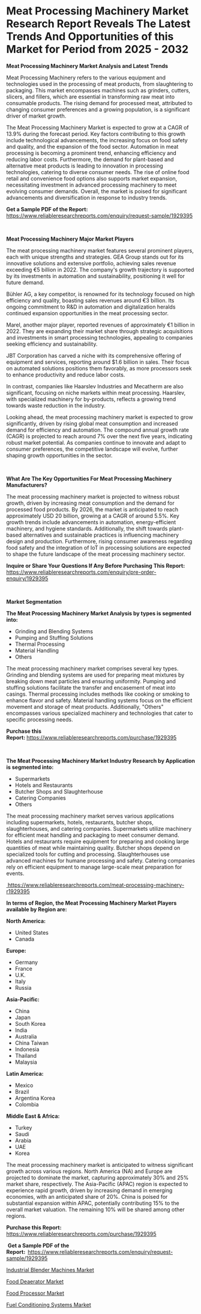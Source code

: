 <p><h1>Meat Processing Machinery Market Research Report Reveals The Latest Trends And Opportunities of this Market for Period from 2025 - 2032</h1></p><p><strong>Meat Processing Machinery Market Analysis and Latest Trends</strong></p>
<p><p>Meat Processing Machinery refers to the various equipment and technologies used in the processing of meat products, from slaughtering to packaging. This market encompasses machines such as grinders, cutters, slicers, and fillers, which are essential in transforming raw meat into consumable products. The rising demand for processed meat, attributed to changing consumer preferences and a growing population, is a significant driver of market growth.</p><p>The Meat Processing Machinery Market is expected to grow at a CAGR of 13.9% during the forecast period. Key factors contributing to this growth include technological advancements, the increasing focus on food safety and quality, and the expansion of the food sector. Automation in meat processing is becoming a prominent trend, enhancing efficiency and reducing labor costs. Furthermore, the demand for plant-based and alternative meat products is leading to innovation in processing technologies, catering to diverse consumer needs. The rise of online food retail and convenience food options also supports market expansion, necessitating investment in advanced processing machinery to meet evolving consumer demands. Overall, the market is poised for significant advancements and diversification in response to industry trends.</p></p>
<p><strong>Get a Sample PDF of the Report:&nbsp;</strong> <a href="https://www.reliableresearchreports.com/enquiry/request-sample/1929395?utm_campaign=102&utm_medium=2&utm_source=Github&utm_content=ia&utm_term=16012025&utm_id=meat-processing-machinery">https://www.reliableresearchreports.com/enquiry/request-sample/1929395</a></p>
<p>&nbsp;</p>
<p><strong>Meat Processing Machinery Major Market Players</strong></p>
<p><p>The meat processing machinery market features several prominent players, each with unique strengths and strategies. GEA Group stands out for its innovative solutions and extensive portfolio, achieving sales revenue exceeding €5 billion in 2022. The company's growth trajectory is supported by its investments in automation and sustainability, positioning it well for future demand.</p><p>Bühler AG, a key competitor, is renowned for its technology focused on high efficiency and quality, boasting sales revenues around €3 billion. Its ongoing commitment to R&D in automation and digitalization heralds continued expansion opportunities in the meat processing sector.</p><p>Marel, another major player, reported revenues of approximately €1 billion in 2022. They are expanding their market share through strategic acquisitions and investments in smart processing technologies, appealing to companies seeking efficiency and sustainability.</p><p>JBT Corporation has carved a niche with its comprehensive offering of equipment and services, reporting around $1.6 billion in sales. Their focus on automated solutions positions them favorably, as more processors seek to enhance productivity and reduce labor costs.</p><p>In contrast, companies like Haarslev Industries and Mecatherm are also significant, focusing on niche markets within meat processing. Haarslev, with specialized machinery for by-products, reflects a growing trend towards waste reduction in the industry.</p><p>Looking ahead, the meat processing machinery market is expected to grow significantly, driven by rising global meat consumption and increased demand for efficiency and automation. The compound annual growth rate (CAGR) is projected to reach around 7% over the next five years, indicating robust market potential. As companies continue to innovate and adapt to consumer preferences, the competitive landscape will evolve, further shaping growth opportunities in the sector.</p></p>
<p>&nbsp;</p>
<p><strong>What Are The Key Opportunities For Meat Processing Machinery Manufacturers?</strong></p>
<p><p>The meat processing machinery market is projected to witness robust growth, driven by increasing meat consumption and the demand for processed food products. By 2026, the market is anticipated to reach approximately USD 20 billion, growing at a CAGR of around 5.5%. Key growth trends include advancements in automation, energy-efficient machinery, and hygiene standards. Additionally, the shift towards plant-based alternatives and sustainable practices is influencing machinery design and production. Furthermore, rising consumer awareness regarding food safety and the integration of IoT in processing solutions are expected to shape the future landscape of the meat processing machinery sector.</p></p>
<p><strong>Inquire or Share Your Questions If Any Before Purchasing This Report:</strong> <a href="https://www.reliableresearchreports.com/enquiry/pre-order-enquiry/1929395?utm_campaign=102&utm_medium=2&utm_source=Github&utm_content=ia&utm_term=16012025&utm_id=meat-processing-machinery">https://www.reliableresearchreports.com/enquiry/pre-order-enquiry/1929395</a></p>
<p>&nbsp;</p>
<p><strong>Market Segmentation</strong></p>
<p><strong>The Meat Processing Machinery Market Analysis by types is segmented into:</strong></p>
<p><ul><li>Grinding and Blending Systems</li><li>Pumping and Stuffing Solutions</li><li>Thermal Processing</li><li>Material Handling</li><li>Others</li></ul></p>
<p><p>The meat processing machinery market comprises several key types. Grinding and blending systems are used for preparing meat mixtures by breaking down meat particles and ensuring uniformity. Pumping and stuffing solutions facilitate the transfer and encasement of meat into casings. Thermal processing includes methods like cooking or smoking to enhance flavor and safety. Material handling systems focus on the efficient movement and storage of meat products. Additionally, "Others" encompasses various specialized machinery and technologies that cater to specific processing needs.</p></p>
<p><strong>Purchase this Report:&nbsp;</strong><a href="https://www.reliableresearchreports.com/purchase/1929395?utm_campaign=102&utm_medium=2&utm_source=Github&utm_content=ia&utm_term=16012025&utm_id=meat-processing-machinery">https://www.reliableresearchreports.com/purchase/1929395</a></p>
<p>&nbsp;</p>
<p><strong>The Meat Processing Machinery Market Industry Research by Application is segmented into:</strong></p>
<p><ul><li>Supermarkets</li><li>Hotels and Restaurants</li><li>Butcher Shops and Slaughterhouse</li><li>Catering Companies</li><li>Others</li></ul></p>
<p><p>The meat processing machinery market serves various applications including supermarkets, hotels, restaurants, butcher shops, slaughterhouses, and catering companies. Supermarkets utilize machinery for efficient meat handling and packaging to meet consumer demand. Hotels and restaurants require equipment for preparing and cooking large quantities of meat while maintaining quality. Butcher shops depend on specialized tools for cutting and processing. Slaughterhouses use advanced machines for humane processing and safety. Catering companies rely on efficient equipment to manage large-scale meat preparation for events.</p></p>
<p><a href="https://www.reliableresearchreports.com/meat-processing-machinery-r1929395?utm_campaign=102&utm_medium=2&utm_source=Github&utm_content=ia&utm_term=16012025&utm_id=meat-processing-machinery">&nbsp;https://www.reliableresearchreports.com/meat-processing-machinery-r1929395</a></p>
<p><strong>In terms of Region, the Meat Processing Machinery Market Players available by Region are:</strong></p>
<p>
    <p> <strong> North America: </strong>
        <ul>
            <li>United States</li>
            <li>Canada</li>
        </ul>
        </p> 
    <p> <strong> Europe: </strong>
        <ul>
            <li>Germany</li>
            <li>France</li>
            <li>U.K.</li>
            <li>Italy</li>
            <li>Russia</li>
        </ul>
        </p> 
    <p> <strong> Asia-Pacific: </strong>
        <ul>
            <li>China</li>
            <li>Japan</li>
            <li>South Korea</li>
            <li>India</li>
            <li>Australia</li>
            <li>China Taiwan</li>
            <li>Indonesia</li>
            <li>Thailand</li>
            <li>Malaysia</li>
        </ul>
        </p> 
    <p> <strong> Latin America: </strong>
        <ul>
            <li>Mexico</li>
            <li>Brazil</li>
            <li>Argentina Korea</li>
            <li>Colombia</li>
        </ul>
        </p> 
    <p> <strong> Middle East & Africa: </strong>
        <ul>
            <li>Turkey</li>
            <li>Saudi</li>
            <li>Arabia</li>
            <li>UAE</li>
            <li>Korea</li>
        </ul>
    </p>
    </p>
<p><p>The meat processing machinery market is anticipated to witness significant growth across various regions. North America (NA) and Europe are projected to dominate the market, capturing approximately 30% and 25% market share, respectively. The Asia-Pacific (APAC) region is expected to experience rapid growth, driven by increasing demand in emerging economies, with an anticipated share of 20%. China is poised for substantial expansion within APAC, potentially contributing 15% to the overall market valuation. The remaining 10% will be shared among other regions.</p></p>
<p><strong>Purchase this Report: </strong><a href="https://www.reliableresearchreports.com/purchase/1929395?utm_campaign=102&utm_medium=2&utm_source=Github&utm_content=ia&utm_term=16012025&utm_id=meat-processing-machinery">https://www.reliableresearchreports.com/purchase/1929395</a></p>
<p>&nbsp;<strong>Get a Sample PDF of the Report:&nbsp;&nbsp;</strong><a href="https://www.reliableresearchreports.com/enquiry/request-sample/1929395?utm_campaign=102&utm_medium=2&utm_source=Github&utm_content=ia&utm_term=16012025&utm_id=meat-processing-machinery">https://www.reliableresearchreports.com/enquiry/request-sample/1929395</a></p>
<p><strong></strong></p>
<p><p><a href="https://github.com/pearlinewhite4692/Market-Research-Report-List-1/blob/main/industrial-blender-machines-market.md?utm_campaign=102&utm_medium=2&utm_source=Github&utm_content=ia&utm_term=16012025&utm_id=meat-processing-machinery">Industrial Blender Machines Market</a></p><p><a href="https://github.com/hillsmyung726/Market-Research-Report-List-1/blob/main/food-deaerator-market.md?utm_campaign=102&utm_medium=2&utm_source=Github&utm_content=ia&utm_term=16012025&utm_id=meat-processing-machinery">Food Deaerator Market</a></p><p><a href="https://github.com/NargisHussain75/Market-Research-Report-List-1/blob/main/food-processor-market.md?utm_campaign=102&utm_medium=2&utm_source=Github&utm_content=ia&utm_term=16012025&utm_id=meat-processing-machinery">Food Processor Market</a></p><p><a href="https://github.com/FlorianWolf90/Market-Research-Report-List-1/blob/main/fuel-conditioning-systems-market.md?utm_campaign=102&utm_medium=2&utm_source=Github&utm_content=ia&utm_term=16012025&utm_id=meat-processing-machinery">Fuel Conditioning Systems Market</a></p></p>